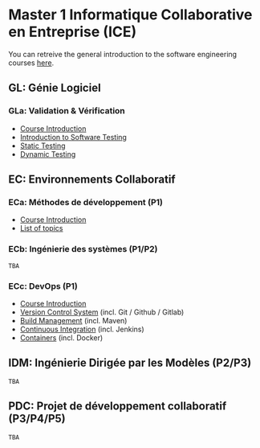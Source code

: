 # Master 1 Informatique Collaborative en Entreprise (ICE)

You can retreive the general introduction to the software engineering courses [here]().

## GL: Génie Logiciel

### GLa: Validation & Vérification

- [Course Introduction]()
- [Introduction to Software Testing]()
- [Static Testing]()
- [Dynamic Testing]()

## EC: Environnements Collaboratif

### ECa: Méthodes de développement (P1)

- [Course Introduction]()
- [List of topics](./eca)

### ECb: Ingénierie des systèmes (P1/P2)

    TBA

### ECc: DevOps (P1)

- [Course Introduction]()
- [Version Control System]() (incl. Git / Github / Gitlab)
- [Build Management]() (incl. Maven)
- [Continuous Integration]() (incl. Jenkins)
- [Containers]() (incl. Docker)

## IDM: Ingénierie Dirigée par les Modèles (P2/P3)

    TBA

## PDC: Projet de développement collaboratif (P3/P4/P5)

    TBA


